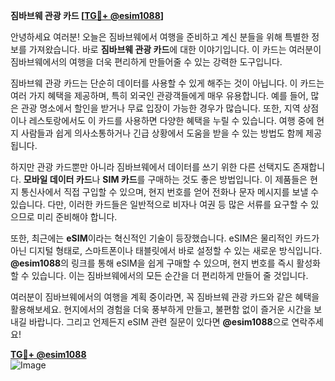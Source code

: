 **짐바브웨 관광 카드 [[TG💪+ @esim1088](https://t.me/s/esim1088)]**

안녕하세요 여러분! 오늘은 짐바브웨에서 여행을 준비하고 계신 분들을 위해 특별한 정보를 가져왔습니다. 바로 **짐바브웨 관광 카드**에 대한 이야기입니다. 이 카드는 여러분이 짐바브웨에서의 여행을 더욱 편리하게 만들어줄 수 있는 강력한 도구입니다.

짐바브웨 관광 카드는 단순히 데이터를 사용할 수 있게 해주는 것이 아닙니다. 이 카드는 여러 가지 혜택을 제공하며, 특히 외국인 관광객들에게 매우 유용합니다. 예를 들어, 많은 관광 명소에서 할인을 받거나 무료 입장이 가능한 경우가 많습니다. 또한, 지역 상점이나 레스토랑에서도 이 카드를 사용하면 다양한 혜택을 누릴 수 있습니다. 여행 중에 현지 사람들과 쉽게 의사소통하거나 긴급 상황에서 도움을 받을 수 있는 방법도 함께 제공됩니다.

하지만 관광 카드뿐만 아니라 짐바브웨에서 데이터를 쓰기 위한 다른 선택지도 존재합니다. **모바일 데이터 카드**나 **SIM 카드**를 구매하는 것도 좋은 방법입니다. 이 제품들은 현지 통신사에서 직접 구입할 수 있으며, 현지 번호를 얻어 전화나 문자 메시지를 보낼 수 있습니다. 다만, 이러한 카드들은 일반적으로 비자나 여권 등 많은 서류를 요구할 수 있으므로 미리 준비해야 합니다.

또한, 최근에는 **eSIM**이라는 혁신적인 기술이 등장했습니다. eSIM은 물리적인 카드가 아닌 디지털 형태로, 스마트폰이나 태블릿에서 바로 설정할 수 있는 새로운 방식입니다. **@esim1088**의 링크를 통해 eSIM을 쉽게 구매할 수 있으며, 현지 번호를 즉시 활성화할 수 있습니다. 이는 짐바브웨에서의 모든 순간을 더 편리하게 만들어 줄 것입니다.

여러분이 짐바브웨에서의 여행을 계획 중이라면, 꼭 짐바브웨 관광 카드와 같은 혜택을 활용해보세요. 현지에서의 경험을 더욱 풍부하게 만들고, 불편함 없이 즐거운 시간을 보내길 바랍니다. 그리고 언제든지 eSIM 관련 질문이 있다면 **@esim1088**으로 연락주세요!

**[TG💪+ @esim1088](https://t.me/s/esim1088)**  
![Image](https://i.postimg.cc/Y0z9fWf4/image.png)